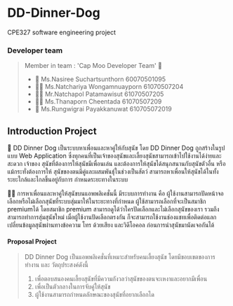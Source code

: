 # DD-Dinner-Dog
CPE327 software engineering project 
### Developer team
> Member in team : 'Cap Moo Developer Team' :dog:
> * :woman: Ms.Nasiree Suchartsunthorn 60070501095
> * :curly_haired_woman: Ms.Natchariya Wongamnuayporn 61070507204
> * :curly_haired_man: Mr.Natchapol Patamawisut 61070507205
> * :red_haired_woman: Ms.Thanaporn Cheentada 61070507209
> * :man: Ms.Rungwigrai Payakkanuwat 610705072019

## Introduction Project
:guide_dog: DD Dinner Dog เป็นระบบหาเพื่อนและหาคู่ให้กับสุนัข โดย DD Dinner Dog ถูกสร้างในรูปแบบ
Web Application ซึ่งทุกคนที่เป็นเจ้าของสุนัขและเลี้ยงสุนัขสามารถเข้าไปใช้งานได้ง่ายและสะดวก เจ้าของ
สุนัขที่ต้องการให้สุนัขมีเพื่อนเล่น และต้องการให้สุนัขได้สนุกสนานกับสุนัขตัวอื่น หรือแม้กระทั่งต้องการให้
สุนัขของตนมีคู่และผสมพันธุ์ในช่วงเป็นสัตว์ สามารถหาเพื่อนให้สุนัขได้ในทั้งระยะใกล้และไกลขึ้นอยู่กับการ
กำหนดระยะทางในระบบ 

:service_dog: การหาเพื่อนและหาคู่ให้สุนัขบนแอพพลิเคชั่นนี้ มีระบบการทำงาน คือ ผู้ใช้งานสามารถปัดหน้าจอ
เลือกหรือไม่เลือกสุนัขที่ระบบสุ่มมาให้ในระยะทางที่กำหนด ผู้ใช้สามารถเลือกที่จะเป็นสมาชิก premiumได้
โดยสมาชิก premium สามารถดูได้ว่าใครปัดเลือกและไม่เลือกสุนัขของเรา รวมถึงสามารถทำการสุ่มสุนัขใหม่
เมื่อผู้ใช้งานปัดเลือกตรงกัน ก็จะสามารถใช้งานช่องแชทเพื่อติดต่อแลกเปลี่ยนข้อมูลสุนัขผ่านทางข้อความ โทร
ด้วยเสียง และวิดีโอคอล ก่อนการนำสุนัขมานัดเจอกันได้

#### Proposal Project
> DD Dinner Dog เป็นแอพพลิเคชั่นที่เหมาะสำหรับคนเลี้ยงสุนัข โดยมีขอบเขตของการทำงาน และ
> วัตถุประสงค์ดังนี้ 
> 1. เพื่อตอบสนองคนเลี้ยงสุนัขที่มีความกังวลว่าสุนัขของตนจะเหงาและอยากมีเพื่อน
> 2. เพื่อเป็นตัวกลางในการจับคู่ให้สุนัข
> 3. ผู้ใช้งานสามารถกำหนดลักษณะของสุนัขที่อยากเลือกได
